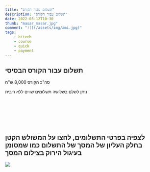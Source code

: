 ```yaml
---
title: "תשלום עבור הקורס"
description: "תשלום עבור הקורס"
date: 2022-05-12T10:30
thumb: "masar_masar.jpg"
comment: "![](/assets/img/ami.jpg)"
tags:
    - hitech
    - course
    - quick
    - payment
---
```


## תשלום עבור הקורס הבסיסי

סה"כ הקורס 8,000 ש"ח

ניתן לשלם בשלושה תשלומים שווים ללא ריבית

<div id="paypal-button-container-P-2EK641619U1688723MJ6L45Q"></div>
<script src="https://www.paypal.com/sdk/js?client-id=AXd-MUIvGbqRxN8Ecz7HumJJHXz6rgnIZhKE7tdmT8tdB1jM5Z6oesdFSKIwQXyEfi5onUJh9snCKjt-&vault=true&intent=subscription" data-sdk-integration-source="button-factory"></script>
<script>
  paypal.Buttons({
      style: {
          shape: 'rect',
          color: 'gold',
          layout: 'vertical',
          label: 'paypal'
      },
      createSubscription: function(data, actions) {
        return actions.subscription.create({
          /* Creates the subscription */
          plan_id: 'P-2EK641619U1688723MJ6L45Q'
        });
      },
      onApprove: function(data, actions) {
        alert(data.subscriptionID); // You can add optional success message for the subscriber here
      }
  }).render('#paypal-button-container-P-2EK641619U1688723MJ6L45Q'); // Renders the PayPal button
</script>

<br>
<br>
<br>
<br>
<br>

## לצפיה בפרטי התשלומים, לחצו על המשולש הקטן בחלק העליון של המסך של התשלום כמו שמסומן בעיגול הירוק בצילום המסך

![](/assets/img/paylap3installments.png)